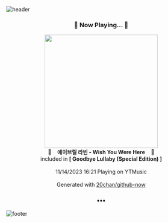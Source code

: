 ![header](https://capsule-render.vercel.app/api?type=wave&height=170&section=header&fontColor=090707&fontAlignX=45&fontAlignY=65&fontSize=100)

<h3 align="center">🎵 Now Playing... 🎵</h3>
<p align="center">
  <a href="https://music.youtube.com/watch?v=aGrV3nD-opQ">
    <img width="300" src="https://lh3.googleusercontent.com/ez6RwTkgz0BTuCJ7G0V8uU_XaAfgTixYwC9EIfvSuXnpVvemc_Od3kCcxCJgSym2hdsd3bgNnQFLNk0">
  </a>
  <br>
  🎵&nbsp&nbsp&nbsp <b>에이브릴 라빈 - Wish You Were Here</b> &nbsp&nbsp&nbsp🎵
  <br>
  included in <b>[ Goodbye Lullaby (Special Edition) ]</b>
  
  <br />
  <br />
  11/14/2023 16:21 Playing on YTMusic
  <br />
  <br />
  Generated with <a href="https://github.com/20chan/github-now">20chan/github-now</a>
</p>

<h3 align="center">•••</h3>

![footer](https://capsule-render.vercel.app/api?type=wave&height=150&section=footer)
